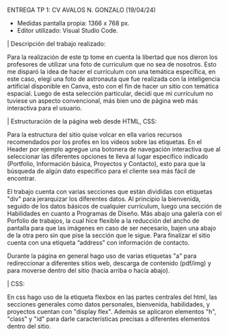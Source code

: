 ENTREGA TP 1: CV AVALOS N. GONZALO (19/04/24)

- Medidas pantalla propia: 1366 x 768 px.
- Editor utilizado: Visual Studio Code.

| Descripción del trabajo realizado:

Para la realización de este tp tome en cuenta la libertad que nos dieron los profesores de utilizar una foto de curriculum que no sea de nosotros. Esto me disparó la idea de hacer el currículum con una temática específica, en este caso, elegí una foto de astronauta que fue  realizada con la inteligencia artificial disponible en Canva, esto con el fin de hacer un sitio con temática espacial. Luego de esta selección particular, decidí que mi currículum no tuviese un aspecto convencional, más bien uno de página web más interactiva para el usuario.

| Estructuración de la página web desde HTML, CSS:

Para la estructura del sitio quise volcar en ella varios recursos recomendados por los profes en los videos sobre las etiquetas. En el Header por ejemplo agregue una botonera de navegación interactiva que al seleccionar las diferentes opciones te lleva al lugar específico indicado (Portfolio, Información básica, Proyectos y Contacto), esto para que la búsqueda de algún dato específico para el cliente sea más fácil de encontrar.

El trabajo cuenta con varias secciones que están divididas con etiquetas "div" para jerarquizar los diferentes datos. Al principio la bienvenida, seguido de los datos básicos de cualquier currículum, luego una sección de Habilidades en cuanto a Programas de Diseño. Más abajo una galería con el Porfolio de trabajos, la cual hice flexible a la reducción del ancho de pantalla para que las imágenes en caso de ser necesario, bajen una abajo de la otra pero sin que pise la sección que le sigue. Para finalizar el sitio cuenta con una etiqueta “address” con información de contacto.

Durante la página en general hago uso de varias etiquetas "a" para redireccionar a diferentes sitios web, descarga de contenido (pdf/img) y para moverse dentro del sitio (hacia arriba o hacía abajo).

| CSS:

En css hago uso de la etiqueta flexbox en las partes centrales del html, las secciones generales como datos personales, bienvenida, habilidades, y proyectos cuentan con "display flex". Además se aplicaron elementos "h", "class" y "id" para darle características precisas a diferentes elementos dentro del sitio.
